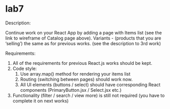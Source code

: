 # lab7

Description:

Continue work on your React App by adding a page with Items list (see the link to wireframe of Catalog page above).
Variants -  (products that you are ‘selling’) the same as for previous works. (see the description to 3rd work)


Requirements:

1. All of the requirements for previous React.js works should be kept.
2. Code style:
    1. Use array.map() method for rendering your items list
    2. Routing (switching between pages) should work now.
    3. All UI elements (buttons / select) should have corresponding React components (PrimaryButton.jsx / Select.jsx  etc.)
3. Functionality (filter / search / view more) is still not required (you have to complete it on next works)     

